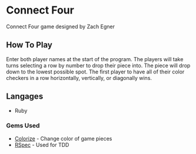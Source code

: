 # Connect Four
Connect Four game designed by Zach Egner

## How To Play
Enter both player names at the start of the program. 
The players will take turns selecting a row by number to drop their piece into.
The piece will drop down to the lowest possible spot.
The first player to have all of their color checkers in a row horizontally, vertically, or diagonally wins.

## Langages
  - Ruby

### Gems Used
  - [Colorize](https://github.com/fazibear/colorize) - Change color of game pieces
  - [RSpec](https://github.com/rspec/rspec-metagem) - Used for TDD

